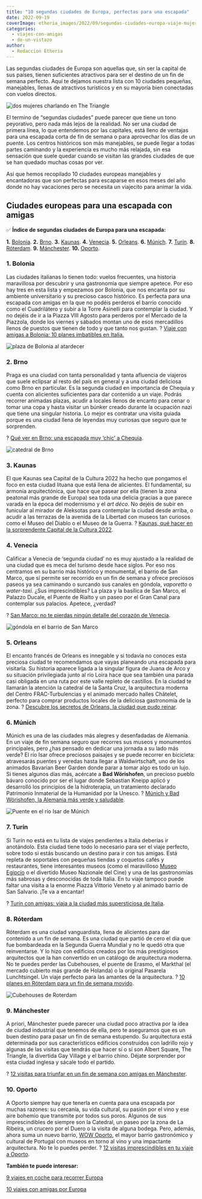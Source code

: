 ```yaml
---
title: "10 segundas ciudades de Europa, perfectas para una escapada"
date: 2022-09-19
coverImage: etheria_images/2022/09/segundas-ciudades-europa-viaje-mujeres-manchester-The-Triangle.jpg
categories: 
  - viajes-con-amigas
  - de-un-vistazo
author: 
  - Redaccion Etheria
---
```


Las segundas ciudades de Europa son aquellas que, sin ser la capital de sus países, 
tienen suficientes atractivos para ser el destino de un fin de semana perfecto. Aquí te 
dejamos nuestra lista con 10 ciudades pequeñas, manejables, llenas de atractivos 
turísticos y en su mayoría bien conectadas con vuelos directos. 

![dos mujeres charlando en The Triangle](etheria_images/2022/09/segundas-ciudades-europa-viaje-mujeres-manchester-The-Triangle.jpg "Zona de The Triangle en Mánchester. © E.O.")

El termino de “segundas ciudades” puede parecer que tiene un tono peyorativo, pero nada 
más lejos de la realidad. No ser una ciudad de primera línea, lo que entendemos por las 
capitales, está lleno de ventajas para una escapada corta de fin de semana o para 
aprovechar los días de un puente. Los centros históricos son más manejables, se puede 
llegar a todas partes caminando y la experiencia es mucho más relajada, sin esa 
sensación que suele quedar cuando se visitan las grandes ciudades de que se han quedado 
muchas cosas por ver. 

Así que hemos recopilado 10 ciudades europeas manejables y encantadoras que son 
perfectas para escaparse en esos meses del año donde no hay vacaciones pero se necesita 
un viajecito para animar la vida. 

## Ciudades europeas para una escapada con amigas

✅ **Índice de segundas ciudades de Europa para una escapada:** 

**1.** [Bolonia](#Bolonia). **2.** [Brno](#Brno). **3.** [Kaunas](#Kaunas). **4.** [Venecia](#Venecia). 
**5.** [Orleans](#Orleans). **6.** [Múnich](#Múnich). **7.** [Turín](#Turín). **8.** [Róterdam](#Róterdam). 
**9.** [Mánchester](#Mánchester). **10.** [Oporto](#Oporto). 

### 1\. Bolonia

Las ciudades italianas lo tienen todo: vuelos frecuentes, una historia maravillosa por 
descubrir y una gastronomía que siempre apetece. Por eso hay tres en esta lista y 
empezamos por Bolonia, que nos encanta por su ambiente universitario y su precioso casco 
histórico. Es perfecta para una escapada con amigas en la que no podéis perderos el 
barrio conocido como el Cuadrilátero y subir a la Torre Asinelli para contemplar la 
ciudad. Y no dejéis de ir a la Piazza VIII Agosto para perderos por el Mercado de la 
Piazzola, donde los viernes y sábados montan uno de esos mercadillos llenos de puestos 
que tienen de todo y que tanto nos gustan. ? [Viaje con amigas a Bolonia: 10 planes 
imbatibles en 
Italia.](https://etheriamagazine.com/2022/06/10/viaje-con-amigas-a-bolonia/) 

![plaza de Bolonia al atardecer](etheria_images/2022/09/segundas-ciudades-europa-Clock-Tower-bolonia.jpg "Vistas desde la terraza del Clock Tower en Bolonia. © Piergiorgio Sorgetti/ Bologna Welcome")

### 2\. Brno

Praga es una ciudad con tanta personalidad y tanta afluencia de viajeros que suele 
eclipsar al resto del país en general y a una ciudad deliciosa como Brno en particular. 
Es la segunda ciudad en importancia de Chequia y cuenta con alicientes suficientes para 
dar contenido a un viaje. Podrás recorrer animadas plazas, acudir a locales llenos de 
encanto para cenar o tomar una copa y hasta visitar un búnker creado durante la 
ocupación nazi que tiene una singular historia. Lo mejor es contratar una visita guiada 
porque es una ciudad llena de leyendas muy curiosas que seguro que te sorprenden. 

? [Qué ver en Brno: una escapada muy ‘chic’ a 
Chequia](https://etheriamagazine.com/2022/08/26/que-ver-brno-chequia/). 

![catedral de Brno](etheria_images/2022/09/segundas-ciudades-europa-brno-catedral-pedro-pablo-780x450-1.jpg "Catedral de Pedro y Pablo de Brno vista desde la torre del Viejo Ayuntamiento. © SG")

### 3\. Kaunas

El que Kaunas sea Capital de la Cultura 2022 ha hecho que pongamos el foco en esta 
ciudad lituana que está llena de alicientes. El fundamental, su armonía arquitectónica, 
que hace que pasear por ella (tienen la zona peatonal más grande de Europa) sea toda una 
delicia gracias a que parece varada en la época del modernismo y el _art déco_. No 
dejéis de subir en funicular al mirador de Aleksotas para contemplar la ciudad desde 
arriba, o acudir a las terrazas de la avenida de la Libertad con museos tan curiosos 
como el Museo del Diablo o el Museo de la Guerra. ? [Kaunas, qué hacer en la 
sorprendente Capital de la Cultura 
2022](https://etheriamagazine.com/2022/06/28/kaunas-capital-cultural/). 

### 4\. Venecia

Calificar a Venecia de ‘segunda ciudad’ no es muy ajustado a la realidad de una ciudad 
que es meca del turismo desde hace siglos. Por eso nos centramos en su barrio más 
histórico y monumental, el barrio de San Marco, que sí permite ser recorrido en un fin 
de semana y ofrece preciosos paseos ya sea caminando o surcando sus canales en góndola, 
_vaporetto_ o _water-taxi_. ¿Sus imprescindibles? La plaza y la basílica de San Marco, 
el Palazzo Ducale, el Puente de Rialto y un paseo por el Gran Canal para contemplar sus 
palacios. Apetece, ¿verdad? 

? [San Marco: no te pierdas ningún detalle del corazón de 
Venecia](https://etheriamagazine.com/2022/06/09/san-marco-venecia/). 

![góndola en el barrio de San Marco](etheria_images/2022/09/segundas-ciudades-europa-venecia-gondola-gran-canal.jpg "Góndola en el Gran Canal de Venecia. © SG")

### 5\. Orleans

El encanto francés de Orleans es innegable y si todavía no conoces esta preciosa ciudad 
te recomendamos que vayas planeando una escapada para visitarla. Su historia aparece 
ligada a la singular figura de Juana de Arco y su situación privilegiada junto al río 
Loira hace que sea también una parada casi obligada en una ruta por este valle repleto 
de castillos. En la ciudad te llamarán la atención la catedral de la Santa Cruz, la 
arquitectura moderna del Centro FRAC-Turbulencias y el animado mercado halles Châtelet, 
perfecto para comprar productos locales de la deliciosa gastronomía de la zona. ? [Descubre 
los secretos de Orleans, la ciudad que pudo 
reinar](https://etheriamagazine.com/2021/11/09/que-visitar-en-orleans-francia/). 

### 6\. Múnich

Múnich es una de las ciudades más alegres y desenfadadas de Alemania. En un viaje de fin 
semana seguro que recorres sus museos y monumentos principales, pero ¿has pensado en 
dedicar una jornada a su lado más verde? El río Isar ofrece preciosos paisajes y se 
puede recorrer en bicicleta: atravesarás puentes y veredas hasta llegar a 
Waldwirtschaft, uno de los animados Bavarian Beer Garden donde parar a tomar algo es 
todo un lujo. Si tienes algunos días más, acércate a **Bad Wörishofen**, un precioso 
pueblo bávaro conocido por ser el lugar donde Sebastian Kneipp aplicó y desarrolló los 
principios de la hidroterapia, un tratamiento declarado Patrimonio Inmaterial de la 
Humanidad por la Unesco. ? [Múnich y Bad Wörishofen, la Alemania más verde y 
saludable](https://etheriamagazine.com/2021/08/04/munich-y-bad-worishofen-la-alemania-mas-verde-y-saludable/). 

![Puente en el río Isar de Múnich](etheria_images/2022/09/segundas-ciudades-europa-ruta-ciclista-rio-isar-munich.jpg "Recorrido ciclista a orillas del río Isar en Múnich. © M.M.")

### 7\. Turín

Si Turín no está en tu lista de viajes pendientes a Italia deberías ir anotándolo. Esta 
ciudad tiene todo lo necesario para ser el viaje perfecto, sobre todo si estás buscando 
un destino para ir con tus amigas. Está repleta de soportales con pequeñas tiendas y 
coquetos cafés y restaurantes, tiene interesantes museos (como el maravilloso [Museo 
Egipcio](https://museoegizio.it/) o el divertido Museo Nazionale del Cine) y una de las 
gastronomías más sabrosas y desconocidas de toda Italia. En tu viaje tampoco puede 
faltar una visita a la enorme Piazza Vittorio Veneto y al animado barrio de San 
Salvario. ¡Te va a encantar! 

? [Turín con amigas: viaja a la ciudad más supersticiosa de 
Italia](https://etheriamagazine.com/2021/07/16/que-ver-en-turin-en-un-viaje-con-amigas/). 

### 8\. Róterdam

Róterdam es una ciudad vanguardista, llena de alicientes para dar contenido a un fin de 
semana. Es una ciudad que partió de cero el día que fue bombardeada en la Segunda Guerra 
Mundial y no le quedó otra que reinventarse. Y lo hizo con edificios creados por los más 
prestigiosos arquitectos que la han convertido en un catálogo de arquitectura moderna. 
No te puedes perder las Cubehouses, el puente de Erasmo, el Markthal (el mercado 
cubierto más grande de Holanda) o la original Pasarela Lunchtsingel. Un viaje perfecto 
para las amantes de la arquitectura. ? [10 planes en Róterdam para un fin de semana 
movido](https://etheriamagazine.com/2021/05/15/que-ver-roterdam-eurovision-viaje-con-amigas/). 

![Cubehouses de Roterdam](etheria_images/2022/09/segundas-ciudades-europa-viaje-roterdam-Cubehouses.jpg "Las emblemáticas Cubehouses de Róterdam. © Yolanda Cardo")

### 9\. Mánchester

A priori, Mánchester puede parecer una ciudad poco atractiva por la idea de ciudad 
industrial que tenemos de ella, pero te aseguramos que es un buen destino para pasar un 
fin de semana estupendo. Su arquitectura está determinada por sus característicos 
edificios construidos con ladrillo rojo y algunas de las visitas que tendrás que hacer 
sí o sí son Albert Square, The Triangle, la divertida Gay Village y el barrio chino. 
Déjate sorprender por esta ciudad inglesa y sácale todo el partido. 

? [12 visitas para triunfar en un fin de semana con amigas en 
Mánchester](https://etheriamagazine.com/2019/12/30/12-visitas-para-fin-de-semana-en-manchester-con-amigas/). 

### 10\. Oporto

A Oporto siempre hay que tenerla en cuenta para una escapada por muchas razones: su 
cercanía, su vida cultural, su pasión por el vino y ese aire bohemio que transmite por 
todos sus poros. Algunos de sus imprescindibles de siempre son la Catedral, un paseo por 
la zona de La Ribeira, un crucero por el Duero o la visita de alguna bodega. Pero, 
además, ahora suma un nuevo barrio, [WOW 
Oporto](https://etheriamagazine.com/2022/03/14/wow-oporto-barrio-gastronomico-cultural/), 
el mayor barrio gastronómico y cultural de Portugal con museos en torno al vino y una 
impactante arquitectura. No te lo puedes perder. ? [12 visitas imprescindibles en tu 
viaje a 
Oporto](https://etheriamagazine.com/2020/05/01/viajar-sola-amigas-a-oporto-12-visitas-imprescindibles/). 

**También te puede interesar:** 

[9 viajes en coche para recorrer 
Europa](https://etheriamagazine.com/2020/03/23/road-trips-por-europa-verano-viajes-en-coche/) 

[10 viajes con amigas por 
Europa](https://etheriamagazine.com/2020/03/03/10-viajes-con-amigas-por-europa/)
